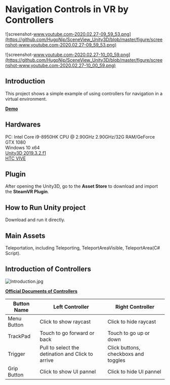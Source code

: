 # Navigation Controls in VR by Controllers

![screenshot-www.youtube.com-2020.02.27-09_59_53.png](https://github.com/HugoNip/SceneView_Unity3D/blob/master/figure/screenshot-www.youtube.com-2020.02.27-09_59_53.png)

![screenshot-www.youtube.com-2020.02.27-10_00_59.png](https://github.com/HugoNip/SceneView_Unity3D/blob/master/figure/screenshot-www.youtube.com-2020.02.27-10_00_59.png)

## Introduction
This project shows a simple example of using controllers for navigation in a virtual environment.

[**Demo**](https://youtu.be/F4rgRLcNyo0)

## Hardwares
PC: Intel Core i9-8950HK CPU @ 2.90GHz 2.90GHz/32G RAM/GeForce GTX 1080  
Windows 10 x64  
[Unity3D 2019.3.2.f1](https://unity3d.com/get-unity/download/archive?_ga=2.40182242.1304774695.1582602743-918063752.1582602743)  
[HTC VIVE](https://www.vive.com/us/product/vive/)  

## Plugin
After opening the Unity3D, go to the **Asset Store** to download and import the **SteamVR Plugin**.

## How to Run Unity project
Download and run it directly.

## Main Assets
Teleportation, including Teleporting, TeleportAreaVisible, TeleportArea(C# Script).


## Introduction of Controllers
![Introduction.jpg](https://github.com/HugoNip/SceneView_Unity3D/blob/master/figure/Introduction.jpg)

[**Official Documents of Controllers**](https://www.vive.com/eu/support/vive/category_howto/about-the-controllers.html)

|**Button Name** |       **Left Controller**                        |        **Right Controller**        |  
|----------------|--------------------------------------------------|------------------------------------|  
|Menu Button     |Click to show raycast                             |Click to hide raycast               |  
|TrackPad        |Touch to go forward or back                       |Touch to go up or down              |  
|Trigger         |Pull to select the detination and Click to arrive |Click buttons, checkboxs and toggles|  
|Grip Button     |Click to show UI pannel                           |Click to hide UI pannel             |  

